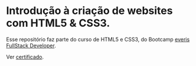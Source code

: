 # Introdução à criação de websites com HTML5 & CSS3.
Esse repositório faz parte do curso de HTML5 e CSS3, do Bootcamp [everis FullStack Developer](https://digitalinnovation.one/bootcamps/everis-fullstack-developer).

Ver [certificado](https://certificates.digitalinnovation.one/5C6C12E3).